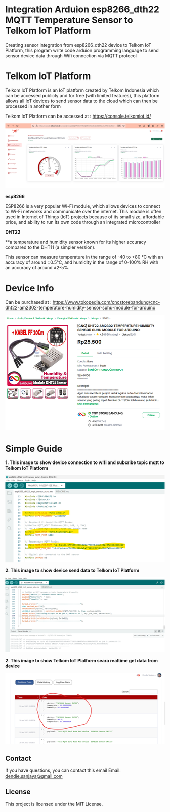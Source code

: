 # Integration Arduion esp8266_dth22 MQTT Temperature Sensor to Telkom IoT Platform

Creating sensor integration from esp8266_dth22 device to Telkom IoT Platform, this program  write code arduion programming language to send sensor device data
through Wifi connection via MQTT protocol

# Telkom IoT Platform

Telkom IoT Platform is an IoT platform created by Telkom Indonesia which can be accessed publicly and for free (with limited features), this platform allows all IoT devices to send sensor data to the cloud which can then be processed in another form

Telkom IoT Platform can be accessed at :  https://console.telkomiot.id/


![telkom iot](./screen_shoot_sample/telkom-iot-platform-2.png)


**esp8266**

ESP8266 is a very popular Wi-Fi module, which allows devices to connect to Wi-Fi networks and communicate over the internet. This module is often used in Internet of Things (IoT) projects because of its small size, affordable price, and ability to run its own code through an integrated microcontroller

**DHT22**

**a temperature and humidity sensor known for its higher accuracy compared to the DHT11 (a simpler version).

This sensor can measure temperature in the range of -40 to +80 °C with an accuracy of around ±0.5°C, and humidity in the range of 0-100% RH with an accuracy of around ±2-5%.


# Device Info
Can be purchased at :
https://www.tokopedia.com/cncstorebandung/cnc-dht22-am2302-temperature-humidity-sensor-suhu-module-for-arduino

![device ](./screen_shoot_sample/device.png)


# Simple Guide

**1. This image to show device connection to wifi and subcribe topic mqtt to Telkom IoT Platform**

![Sample 1](./screen_shoot_sample/serial-monitor-2.png)

**2. This image to show device send data to Telkom IoT Platform**

![Sample 1](./screen_shoot_sample/serial-monitor.png)


**2. This image to show Telkom IoT Platform seara realtime get data from device**

![Sample 2](./screen_shoot_sample/telkom-iot-platform.png)



## Contact

If you have questions, you can contact this email
Email: dendie.sanjaya@gmail.com

## License

This project is licensed under the MIT License.
